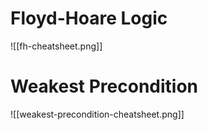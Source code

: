 # Floyd-Hoare Logic
![[fh-cheatsheet.png]]
# Weakest Precondition
![[weakest-precondition-cheatsheet.png]]